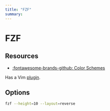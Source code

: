 ```yaml
---
title: "FZF"
summary:
---
```


FZF
===

Resources
---

- [:fontawesome-brands-github: Color
    Schemes](https://github.com/junegunn/fzf/wiki/Color-schemes)

Has a Vim [plugin](../../vim/plugins/fzf.md).

Options
---

```bash
fzf --height=10 --layout=reverse
```
